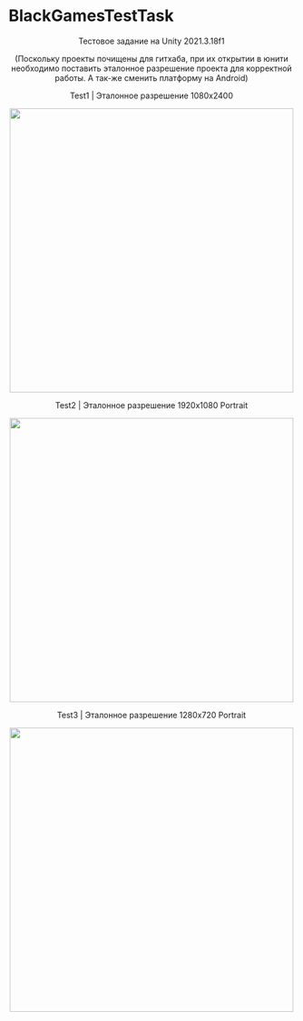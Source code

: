# BlackGamesTestTask

<p align="center">Тестовое задание на Unity 2021.3.18f1</p>
<p align="center">(Поскольку проекты почищены для гитхаба, при их открытии в юнити необходимо поставить эталонное разрешение проекта для корректной работы. А так-же сменить платформу на Android)</p>

<p align="center">Test1 | Эталонное разрешение 1080x2400</p>
<div align="center">
  <img height="500" src="https://user-images.githubusercontent.com/96659426/222993748-f137e3c5-5c6f-473b-bd2a-77b4341cac71.png"/>
</div>

<p align="center">Test2 | Эталонное разрешение 1920x1080 Portrait</p>
<div align="center">
  <img height="500" src="https://user-images.githubusercontent.com/96659426/222993826-ea7c0c37-6043-4147-96dc-81fdb7e7f3af.png"/>
</div>

<p align="center">Test3 | Эталонное разрешение 1280x720 Portrait </p>
<div align="center">
  <img height="500" src="https://user-images.githubusercontent.com/96659426/222993871-94b17e73-a3be-4a90-9075-f41d3d33e41d.png"/>
</div>

